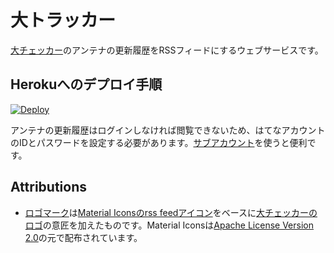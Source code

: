 # 大トラッカー

[大チェッカー](https://daichkr.hatelabo.jp/)のアンテナの更新履歴をRSSフィードにするウェブサービスです。

## Herokuへのデプロイ手順

[![Deploy](https://www.herokucdn.com/deploy/button.svg)](https://heroku.com/deploy)

アンテナの更新履歴はログインしなければ閲覧できないため、はてなアカウントのIDとパスワードを設定する必要があります。[サブアカウント](https://www.hatena.ne.jp/help/account)を使うと便利です。

## Attributions

- [ロゴマーク](./public/img/logo.svg)は[Material Iconsのrss feedアイコン](https://material.io/icons/#ic_rss_feed)をベースに[大チェッカーのロゴ](https://daichkr.hatelabo.jp/images/daichkr_kun_simple.svg)の意匠を加えたものです。Material Iconsは[Apache License Version 2.0](http://www.apache.org/licenses/LICENSE-2.0.txt)の元で配布されています。

